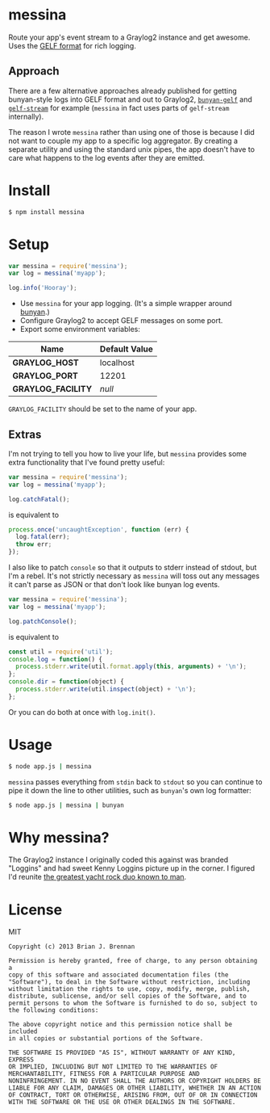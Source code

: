 # messina

Route your app's event stream to a Graylog2 instance and get awesome. Uses the [GELF format](http://www.graylog2.org/about/gelf) for rich logging.

## Approach

There are a few alternative approaches already published for getting bunyan-style logs into GELF format and out to Graylog2, [`bunyan-gelf`](https://github.com/craftti/bunyan-gelf) and [`gelf-stream`](https://github.com/mhart/gelf-stream) for example (`messina` in fact uses parts of `gelf-stream` internally).

The reason I wrote `messina` rather than using one of those is because I did not want to couple my app to a specific log aggregator. By creating a separate utility and using the standard unix pipes, the app doesn't have to care what happens to the log events after they are emitted.

# Install

```bash
$ npm install messina
```

# Setup

```js
var messina = require('messina');
var log = messina('myapp');

log.info('Hooray');
```

* Use `messina` for your app logging. (It's a simple wrapper around [bunyan](https://github.com/trentm/node-bunyan).)
* Configure Graylog2 to accept GELF messages on some port.
* Export some environment variables:

| Name | Default Value
-------|----------------
| **GRAYLOG_HOST** | localhost
| **GRAYLOG_PORT** | 12201
| **GRAYLOG_FACILITY** | *null*

`GRAYLOG_FACILITY` should be set to the name of your app.

## Extras

I'm not trying to tell you how to live your life, but `messina` provides some 
extra functionality that I've found pretty useful:

```js 
var messina = require('messina');
var log = messina('myapp');

log.catchFatal();
```

is equivalent to

```js
process.once('uncaughtException', function (err) {
  log.fatal(err);
  throw err;
});
```

I also like to patch `console` so that it outputs to stderr instead of stdout, but I'm a rebel. It's not strictly necessary as `messina` will toss out any messages it can't parse as JSON or that don't look like bunyan log events.

```js
var messina = require('messina');
var log = messina('myapp');

log.patchConsole();
```

is equivalent to 

```js
const util = require('util');
console.log = function() {
  process.stderr.write(util.format.apply(this, arguments) + '\n');
};
console.dir = function(object) {
  process.stderr.write(util.inspect(object) + '\n');
};
```

Or you can do both at once with `log.init()`.

# Usage

```bash
$ node app.js | messina
```

`messina` passes everything from `stdin` back to `stdout` so you can continue to pipe it down the line to other utilities, such as `bunyan`'s own log formatter:

```bash
$ node app.js | messina | bunyan
```

# Why messina?

The Graylog2 instance I originally coded this against was branded "Loggins" and had sweet Kenny Loggins picture up in the corner. I figured I'd reunite [the greatest yacht rock duo known to man](http://en.wikipedia.org/wiki/Loggins_and_Messina).

# License

MIT

```
Copyright (c) 2013 Brian J. Brennan

Permission is hereby granted, free of charge, to any person obtaining a
copy of this software and associated documentation files (the
"Software"), to deal in the Software without restriction, including
without limitation the rights to use, copy, modify, merge, publish,
distribute, sublicense, and/or sell copies of the Software, and to
permit persons to whom the Software is furnished to do so, subject to
the following conditions:

The above copyright notice and this permission notice shall be included
in all copies or substantial portions of the Software.

THE SOFTWARE IS PROVIDED "AS IS", WITHOUT WARRANTY OF ANY KIND, EXPRESS
OR IMPLIED, INCLUDING BUT NOT LIMITED TO THE WARRANTIES OF
MERCHANTABILITY, FITNESS FOR A PARTICULAR PURPOSE AND
NONINFRINGEMENT. IN NO EVENT SHALL THE AUTHORS OR COPYRIGHT HOLDERS BE
LIABLE FOR ANY CLAIM, DAMAGES OR OTHER LIABILITY, WHETHER IN AN ACTION
OF CONTRACT, TORT OR OTHERWISE, ARISING FROM, OUT OF OR IN CONNECTION
WITH THE SOFTWARE OR THE USE OR OTHER DEALINGS IN THE SOFTWARE.
```